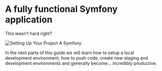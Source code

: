 # A fully functional Symfony application

This wasn't hard right?

![Setting Up Your Project A Symfony](/images/getting-started/images/12-setting-up-your-project-a-symfony-install-screen.png)

In the next parts of this guide we will learn how to setup a local development
environment, how to push code, create new staging and development environments
and generally become... incredibly productive.
